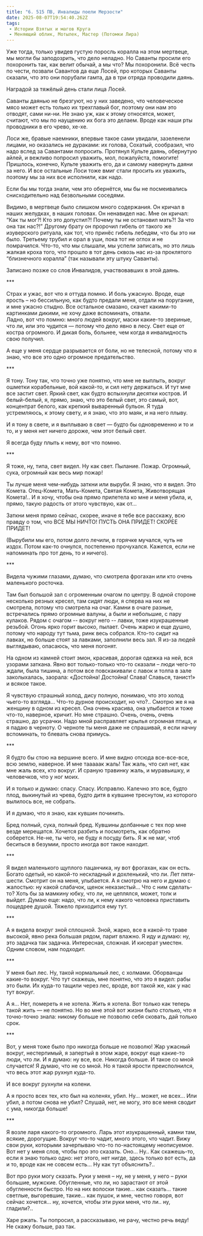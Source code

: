 ```yaml
---
title: "6. 515 ПВ, Инвалиды поели Мерзости"
date: 2025-08-07T19:54:40.262Z
tags:
 - Истории Взятых и магов Круга
 - Меняющий облик, Мотылек, Мастер (Потомки Лира)
---
```


Уже тогда, только увидев густую поросль коралла на этом мертвеце, мы
могли бы заподозрить, что дело неладно. Но Саванты просили его
похоронить так, как велит обычай, а мы что? Мы похоронили. Всё честь по
чести, позвали Савантов да еще Лосей, про которых Саванты сказали, что
это они порубали гамта, да в три отряда проводили даянь.

Наградой за тяжёлый день стали лица Лосей.

Саванты даянью не брезгуют, но у них заведено, что человеческое мясо
может есть только их трехглавый бог, поэтому они нам это отводят, сами
ни-ни. Не знаю уж, как к этому относятся, может, считают, что мы по
наущению их бога это делаем. Вроде как наши рты проводники в его чрево,
хе-хе.

Лоси же, бравые наемники, впервые такое сами увидали, зазеленели лицами,
но оказались не дураками: их голова, Сохатый, сообразил, что надо вслед
за Савантами попросить. Протянул Культе даянь, обернутую айлей, и
вежливо попросил уважить, мол, пожалуйста, помогите! Пришлось, конечно,
Культе уважить его, да и самому навернуть даяни за него. И все остальные
Лоси тоже вмиг стали просить их уважить, поэтому мы за них все
исполнили, как надо.

Если бы мы тогда знали, чем это обернётся, мы бы не посмеивались
снисходительно над безвольными соседями.

Видимо, в мертвеце было слишком много содержания. Он кричал в наших
желудках, в наших головах. Он ненавидел нас. Мне он кричал: “Как ты
мог?! Кто это допустил?! Почему ты не остановил мать?! За что она так
нас?!” Другому брату он пророчил гибель от такого же изуверского
ритуала, как тот, что принёс гибель лебедям, что бы это ни было.
Третьему трубил и орал в уши, пока тот не оглох и не помрачился. Что-то,
что мы слышали, мы успели записать, но это лишь жалкая кроха того, что
прошло в тот день сквозь нас из-за проклятого “близнечного коралла” (так
называли эту штуку Саванты).

Записано позже со слов Инвалидов, участвовавших в этой даянь.

\*\*\*

Страх и ужас, вот что я оттуда помню. И боль ужасную. Вроде, еще ярость
– но бессильную, как будто предали меня, отдали на поругание, и мне
ужасно стыдно. Все остальное смазано, скачет какими-то картинками
дикими, не хочу даже вспоминать, отвали.  
Ладно, вот что помню: много людей вокруг, маски какие-то звериные, что
ли, или это чудится — потому что дело явно в лесу. Свет еще от костра
огромного. И дикая боль, больнее, чем когда я инвалидность свою получил.

А еще у меня сердце разрывается от боли, но не телесной, потому что я
знаю, что все это одно огромное предательство.

\*\*\*

Я тону. Тону так, что точно уже понятно, что мне не выплыть, вокруг
ошметки корабельные, вой какой-то, и сил нету держаться. И тут мне все
застит свет. Яркий свет, как будто вспыхнули десятки костров. И
белый-белый, я, прямо, знаю, что это белый свет, это самый, вот,
концентрат белого, как крепкий вываренный бульон. Я туда устремляюсь, к
этому свету, и я знаю, что это маяк, и на него плыву.

И я тону в свете, и я выплываю в свет — будто бы одновременно и то и то,
и у меня нет ничего дороже, чем этот белый свет.

Я всегда буду плыть к нему, вот что помню.

\*\*\*

Я тоже, ну, типа, свет видел. Ну как свет. Пылание. Пожар. Огромный,
сука, огромный как весь мир пожар!

Ты лучше меня чем-нибудь заткни или выруби. Я знаю, что я видел. Это
Комета. Отец-Комета, Мать-Комета, Святая Комета, Животворящая Комета!..
И я хочу, чтобы она прямо прилетела ко мне и меня убила, и, прямо, такую
радость от этого чувствую, как от...

Заткни меня прямо сейчас, скорее, иначе я тебе все расскажу, всю правду
о том, что ВСЕ МЫ НИЧТО! ПУСТЬ ОНА ПРИДЕТ! СКОРЕЕ ПРИДЕТ!

(Вырубили мы его, потом долго лечили, в горячке мучался, чуть не издох.
Потом как-то очнулся, постепенно прочухался. Кажется, если не напоминать
про тот день, то и ничего).

\*\*\*

Видела чужими глазами, думаю, что смотрела фрогахан или кто очень
маленького росточка.

Там был большой зал с огроменным очагом по центру. В одной стороне
несколько резных кресел, там сидят люди, я сперва на них не смотрела,
потому что смотрела на очаг. Камни в очаге разные, встречались прямо
огромные валуны, а были и небольшие, с пару кулаков. Рядом с очагом --
вокруг него -- лавки, тоже изукрашенные резьбой. Огонь ярко горит
высоко, пылает. Очень жарко и еще душно, потому что народу тут тьма,
ринк весь собрался. Кто-то сидит на лавках, но больше стоят за лавками,
заполнили весь зал. Я из-за людей выглядываю, опасаюсь, что меня
погонят.

На одном из камней стоит эмон, красивая, дорогая одежка на ней, вся
узорами заткана. Явно вот только-только что-то сказали – люди чего-то
ждали, была тишина, а потом все повскакивали с лавок и толпа в зале
заколыхалась, заорала: «Достойна! Достойна! Слава! Славься, танист!» и
всякое такое.

Я чувствую страшный холод, дису полную, понимаю, что это холод чьего-то
взгляда… Что-то дурное происходит, но что?.. Смотрю же я на женщину в
одном из кресел. Она очень красива, она улыбается и тоже что-то,
наверное, кричит. Но мне страшно. Очень, очень, очень страшно, до
усрачки. Надо мной расправляет крылья огромная птица, и я падаю в
черноту. О черноте ты меня даже не спрашивай, я если начну вспоминать,
то блевать снова примусь.

\*\*\*

Я будто бы стою на вершине всего. И мне видно отсюда все-все-все, всю
землю, наверное. И мне тааааак жаль! Так жаль, что сил нет, как мне жаль
всех, кто вокруг. И сраную травинку жаль, и муравьишку, и человечков,
что у ног моих.

И я только и думаю: спасу. Спасу. Исправлю. Калечно это все, будто плод,
выкинутый из чрева, будто дитя в кувшине треснутом, из которого вылилось
все, не собрать.

И я думаю, что я знаю, как кувшин починить.

Бред полный, сука, полный бред. Кувшины долбанные с тех пор мне везде
мерещатся. Хочется разбить и посмотреть, как обратно соберется. Не-не,
ты чего, не буду я посуду бить. Я ж не маг, чтоб беситься в безумии,
просто иногда вот такое находит.

\*\*\*

Я видел маленького щуплого пацанчика, ну вот фрогахан, как он есть.
Богато одетый, но какой-то нескладный и дохленький, что ли. Лет
пяти-шести. Смотрит он на меня, улыбается. А я смотрю на него и думаю с
жалостью: ну какой слабачок, щенок неказистый... Что с ним сделать-то?
Хоть бы за мамкину юбку, что ли, не цеплялся, может, толк и выйдет.
Думаю еще: надо, что ли, к нему какого человека приставить пощедрее
душой. Тяжело приходится ему тут.

\*\*\*

А я видела вокруг зной сплошной. Зной, жарко, все в какой-то траве
высокой, явно река большая рядом, парит влажно. Я иду и думаю: ну, это
задачка так задачка. Интересная, сложная. И кисерат уместен. Одним
словом, нам подходит.

\*\*\*

У меня был лес. Ну, такой нормальный лес, с холмами. Оборванцы какие-то
вокруг. Что тут скажешь, мне понятно, что это я видел: рабы это были. Их
куда-то тащили через лес, вроде, вот такой же, как у нас тут вокруг.

А я… Нет, помереть я не хотела. Жить я хотела. Вот только как теперь
такой жить — не понятно. Но во мне этой вот жизни было столько, что я
точно-точно знала: никому больше не позволю себя сковать, дай только
срок.

\*\*\*

Вот, у меня тоже было про никогда больше не позволю! Жар ужасный вокруг,
нестерпимый, я запертый в этом жаре, вокруг еще какие-то люди, что ли. И
я думаю: ну все, все. Никогда больше. И такое со мной случается! Я
думаю, что не со мной. Но я такой ярости преисполнился, что весь этот
жар рухнул куда-то.

И все вокруг рухнули на колени.

А я просто всех тех, кто был на коленях, убил. Ну… может, не всех… Или
убил, а потом снова не убил? Слушай, нет, не могу, это все меня сводит с
ума, никогда больше!

\*\*\*

Я возле ларя какого-то огромного. Ларь этот изукрашенный, камни там,
всякие, дорогущие. Вокруг что-то чадит, много этого, что чадит. Вижу
свои руки, которыми зачерпываю что-то по-настоящему неописуемое. Вот нет
у меня слов, чтобы про это сказать. Оно… Ну.. Как скажешь-то, если я
знаю только одно: нет этого, нет нигде, здесь только вот есть, да и то,
вроде как не совсем есть… Ну как тут объяснить?..

Вот про руки могу сказать. Руки у меня – ну, не у меня, у него – руки
большие, мужские. Обугленные, что ли, но зарастают от этой обугленности
быстро. Но на них волоски такие… как сказать… такие светлые, выгоревшие,
такие… как пушок, и мне, честно говоря, вот сейчас хочется… ну, хочется,
чтобы эти руки меня, что ли.. ну, гладили?..

Харе ржать. Ты попросил, а рассказываю, не рачу, честно речь веду! Не
скажу больше, раз так.
